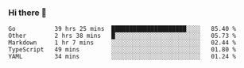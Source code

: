 ### Hi there 👋

<!--
**yeya24/yeya24** is a ✨ _special_ ✨ repository because its `README.md` (this file) appears on your GitHub profile.

Here are some ideas to get you started:

- 🔭 I’m currently working on ...
- 🌱 I’m currently learning ...
- 👯 I’m looking to collaborate on ...
- 🤔 I’m looking for help with ...
- 💬 Ask me about ...
- 📫 How to reach me: ...
- 😄 Pronouns: ...
- ⚡ Fun fact: ...
-->

<!--START_SECTION:waka-->
```text
Go           39 hrs 25 mins  █████████████████████░░░░   85.40 % 
Other        2 hrs 38 mins   █░░░░░░░░░░░░░░░░░░░░░░░░   05.73 % 
Markdown     1 hr 7 mins     ░░░░░░░░░░░░░░░░░░░░░░░░░   02.44 % 
TypeScript   49 mins         ░░░░░░░░░░░░░░░░░░░░░░░░░   01.80 % 
YAML         34 mins         ░░░░░░░░░░░░░░░░░░░░░░░░░   01.24 %
```
<!--END_SECTION:waka-->
